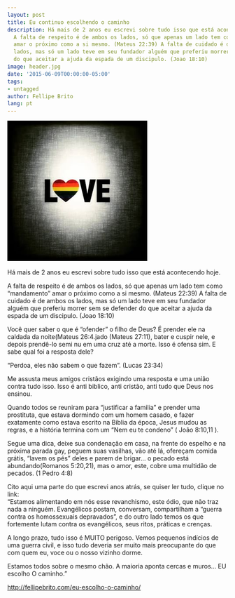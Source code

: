 ```yaml
---
layout: post
title: Eu continuo escolhendo o caminho
description: Há mais de 2 anos eu escrevi sobre tudo isso que está acontecendo hoje.
  A falta de respeito é de ambos os lados, só que apenas um lado tem como “mandamento”
  amar o próximo como a si mesmo. (Mateus 22:39) A falta de cuidado é de ambos os
  lados, mas só um lado teve em seu fundador alguém que preferiu morrer sem se defender
  do que aceitar a ajuda da espada de um discipulo. (Joao 18:10)
image: header.jpg
date: '2015-06-09T00:00:00-05:00'
tags:
- untagged
author: Fellipe Brito
lang: pt
---
```


[![11137614_973717679306037_115024636_n](/img/posts/2015/06/11137614_973717679306037_115024636_n.jpg)](/img/posts/2015/06/11137614_973717679306037_115024636_n.jpg)

Há mais de 2 anos eu escrevi sobre tudo isso que está acontecendo hoje.

A falta de respeito é de ambos os lados, só que apenas um lado tem como
“mandamento” amar o próximo como a si mesmo. (Mateus 22:39) A falta de cuidado
é de ambos os lados, mas só um lado teve em seu fundador alguém que preferiu
morrer sem se defender do que aceitar a ajuda da espada de um discipulo. (Joao
18:10)

Você quer saber o que é “ofender” o filho de Deus? É prender ele na caldada da
noite(Mateus 26:4.jado (Mateus 27:11), bater e cuspir nele, e depois prendê-lo
semi nu em uma cruz até a morte. Isso é ofensa sim. E sabe qual foi a resposta
dele?

“Perdoa, eles não sabem o que fazem”. (Lucas 23:34)

Me assusta meus amigos cristãos exigindo uma resposta e uma união contra tudo
isso. Isso é anti biblico, anti cristão, anti tudo que Deus nos ensinou.

Quando todos se reuniram para “justificar a familia” e prender uma prostituta,
que estava dormindo com um homem casado, e fazer exatamente como estava
escrito na Biblia da época, Jesus mudou as regras, e a história termina com um
“Nem eu te condeno” ( João 8:10,11 ).

Segue uma dica, deixe sua condenação em casa, na frente do espelho e na
próxima parada gay, peguem suas vasilhas, vão até lá, ofereçam comida grátis,
“lavem os pés” deles e parem de brigar… o pecado está abundando(Romanos
5:20,21), mas o amor, este, cobre uma multidão de pecados. (1 Pedro 4:8)

Cito aqui uma parte do que escrevi anos atrás, se quiser ler tudo, clique no
link:  
“Estamos alimentando em nós esse revanchismo, este ódio, que não traz nada a
ninguém. Evangélicos postam, conversam, compartilham a “guerra contra os
homossexuais depravados”, e do outro lado temos os que fortemente lutam contra
os evangélicos, seus ritos, práticas e crenças.

A longo prazo, tudo isso é MUITO perigoso. Vemos pequenos indícios de uma
guerra civil, e isso tudo deveria ser muito mais preocupante do que com quem
eu, voce ou o nosso vizinho dorme.

Estamos todos sobre o mesmo chão. A maioria aponta cercas e muros… EU escolho
O caminho.”

<http://fellipebrito.com/eu-escolho-o-caminho/>

